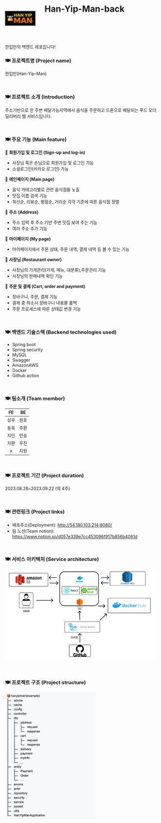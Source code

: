 <header>
<a class="link" href="http://54.180.103.214:8080/">
	<img src="imgs/logo.png" width="100">
</a>


<h1 class="projectName">Han-Yip-Man-back</h1>
</header>

한입만의 백엔드 레포입니다!


### 🍽️ 프로젝트명 (Project name)

한입만(Han-Yip-Man)

<br>

### 🍽️ 프로젝트 소개 (Introduction)

주소기반으로 한 주변 배달가능지역에서 음식을 주문하고
드론으로 배달되는 푸드 오더 딜리버리 웹 서비스입니다.

<br>

### 🍽️ 주요 기능 (Main feature)

🍗 **회원가입 및 로그인 (Sign-up and log-in)**

- 사장님 혹은 손님으로 회원가입 및 로그인 가능 
- 소셜로그인(카카오 로그인) 가능

🍗 **메인페이지 (Main page)**

- 음식 카테고리별로 관련 음식점들 노출
- 맛집 이름 검색 기능
- 최신순, 리뷰순, 평점순, 거리순 각각 기준에 따른 음식점 정렬

🍗 **주소 (Address)**

- 주소 입력 후 주소 기반 주변 맛집 보여 주는 기능
- 여러 주소 추가 기능

🍗 **마이페이지 (My page)**

- 마이페이지에서 주문 상태, 주문 내역, 결제 내역 등 볼 수 있는 기능

🍗 **사장님 (Restaurant owner)**

- 사장님의 가게관리(가게, 메뉴, 대분류),주문관리 기능
- 사장님의 판매내역 확인 기능

🍗 **주문 및 결제 (Cart, order and payment)**

- 장바구니, 주문, 결제 기능
- 결제 중 취소시 장바구니 내용물 롤백
- 주문 프로세스에 따른 상태값 변경 기능 



<br>

### 🍽️ 백엔드 기술스택 (Backend technologies used)

- Spring boot
- Spring security
- MySQL
- Swagger
- AmazonAWS
- Docker
- Github action

<br>

### 🍽️ 팀소개 (Team member)

| FE | BE |
|:--:|:--:|
| 성우 | 원호 |
| 동욱 | 주환 |
| 지인 | 민승 |
| 지환 | 우진 |
| x  | 지원 |

<br>

### 🍽️ 프로젝트 기간 (Project duration)

2023.08.28~2023.09.22 (약 4주)

<br>

### 🍽️ 관련링크 (Project links)

- 배포주소(Deployment): http://54.180.103.214:8080/
- 팀 노션(Team notion): https://www.notion.so/d057e339e7cc453096f917b856b4061d

<br>

### 🍽️ 서비스 아키텍처 (Service architecture)

<img src="imgs/architecture.png" width="500">

<br>
<br>
<br>

### 🍽️ 프로젝트 구조 (Project structure)

<img src="imgs/projectArchi.png" width="300">


<br>
<br>
<br>
<br>


<style>
header{
  display: flex;
  justify-content: flex-start;
  flex-flow: row;
}
.link{
 margin-right: 30px;
 margin-top: 63px;
}

</style>